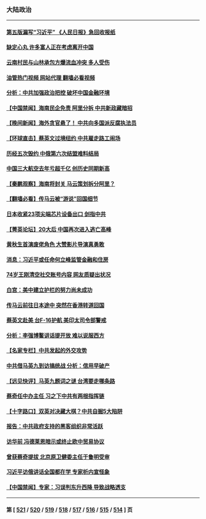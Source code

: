 ### 大陆政治
---
#### [第五版漏写“习近平” 《人民日报》急回收报纸](../../pages/ncid277/n13962463.md?04010045) 
#### [缺定心丸 许多富人正在考虑离开中国](../../pages/ncid277/n13962259.md?04010045) 
#### [云南村民与山林承包方爆流血冲突 多人受伤](../../pages/ncid277/n13962489.md?04010045) 
#### [油管热门视频 网站代理 翻墙必看视频](http://138.2.39.72:81/youtube.html?epic-marker?04010045)
#### [分析：中共加强政治把控 破坏中国金融环境](../../pages/ncid277/n13962430.md?04010045) 
#### [【中国禁闻】海南民企免责 阿里分拆 中共新政藏暗招](../../pages/ncid277/n13962071.md?04010045) 
#### [【晚间新闻】海外贪官悬了！ 中共向多国派反腐执法员](../../pages/ncid277/n13962444.md?04010045) 
#### [【环球直击】蔡英文过境纽约 中共雇走路工闹场](../../pages/ncid277/n13962041.md?04010045) 
#### [历经五次毁约 中俄第六次结盟难料结局](../../pages/ncid277/n13962374.md?04010045) 
#### [中国三大航空去年亏超千亿 创历史同期新高](../../pages/ncid277/n13962269.md?04010045) 
#### [【秦鹏观察】海南将封关 马云策划拆分阿里？](../../pages/ncid277/n13962126.md?04010045) 
#### [【翻墙必看】传马云被“游说”回国细节](../../pages/ncid277/n13962166.md?04010045) 
#### [日本收紧23项尖端芯片设备出口 剑指中共](../../pages/ncid277/n13962197.md?04010045) 
#### [【菁英论坛】20大后 中国再次进入逃亡高峰](../../pages/ncid277/n13961968.md?04010045) 
#### [黄秋生首演废佬角色 大赞影片导演真勇敢](../../pages/ncid277/n13962128.md?04010045) 
#### [消息：习近平或任命何立峰监管金融和住房](../../pages/ncid277/n13962097.md?04010045) 
#### [74岁王刚清空社交账号内容 网友质疑出状况](../../pages/ncid277/n13962030.md?04010045) 
#### [白宫：美中建立护栏的努力尚未成功](../../pages/ncid277/n13962081.md?04010045) 
#### [传马云前往日本途中 突然在香港转道回国](../../pages/ncid277/n13962026.md?04010045) 
#### [蔡英文赴美 台F-16护航 美印太司令部警戒](../../pages/ncid277/n13961984.md?04010045) 
#### [分析：李强博鳌讲话提开放 难以说服西方](../../pages/ncid277/n13961994.md?04010045) 
#### [【名家专栏】中共发起的外交攻势](../../pages/ncid277/n13961842.md?04010045) 
#### [中共借马英九到访搞统战 分析：信用早破产](../../pages/ncid277/n13961818.md?04010045) 
#### [【远见快评】马英九题词之谜 台湾要走哪条路](../../pages/ncid277/n13961961.md?04010045) 
#### [蔡奇任中办主任 习之下中共有两根指挥链](../../pages/ncid277/n13961952.md?04010045) 
#### [【十字路口】双英对决藏大棋？中共自掘5大陷阱](../../pages/ncid277/n13961331.md?04010045) 
#### [报告：中共政府支持的黑客组织非常活跃](../../pages/ncid277/n13961910.md?04010045) 
#### [访华前 冯德莱恩暗示或终止欧中贸易协议](../../pages/ncid277/n13961894.md?04010045) 
#### [曾获蔡奇提拔 北京原卫健委主任于鲁明受审](../../pages/ncid277/n13961906.md?04010045) 
#### [习近平访俄讲话全国都在学 专家析内宣怪象](../../pages/ncid277/n13961836.md?04010045) 
#### [【中国禁闻】专家：习误判东升西降 导致战略透支](../../pages/ncid277/n13961300.md?04010045) 

---
#### 第 [ [521](./521.md?04010045) / [520](./520.md?04010045) / [519](./519.md?04010045) / [518](./518.md?04010045) / [517](./517.md?04010045) / [516](./516.md?04010045) / [515](./515.md?04010045) / [514](./514.md?04010045) ] 页
